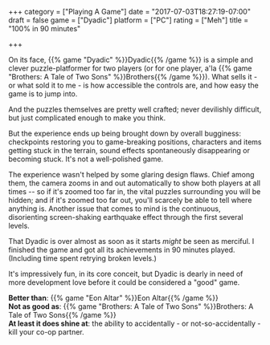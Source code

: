 +++
category = ["Playing A Game"]
date = "2017-07-03T18:27:19-07:00"
draft = false
game = ["Dyadic"]
platform = ["PC"]
rating = ["Meh"]
title = "100% in 90 minutes"

+++

On its face, {{% game "Dyadic" %}}Dyadic{{% /game %}} is a simple and clever puzzle-platformer for two players (or for one player, a'la {{% game "Brothers: A Tale of Two Sons" %}}Brothers{{% /game %}}).  What sells it - or what sold it to me - is how accessible the controls are, and how easy the game is to jump into.

And the puzzles themselves are pretty well crafted; never devilishly difficult, but just complicated enough to make you think.

But the experience ends up being brought down by overall bugginess: checkpoints restoring you to game-breaking positions, characters and items getting stuck in the terrain, sound effects spontaneously disappearing or becoming stuck.  It's not a well-polished game.

The experience wasn't helped by some glaring design flaws.  Chief among them, the camera zooms in and out automatically to show both players at all times -- so if it's zoomed too far in, the vital puzzles surrounding you will be hidden; and if it's zoomed too far out, you'll scarcely be able to tell where anything is.  Another issue that comes to mind is the continuous, disorienting screen-shaking earthquake effect through the first several levels.

That Dyadic is over almost as soon as it starts <i>might</i> be seen as merciful.  I finished the game and got all its achievements in 90 minutes played.  (Including time spent retrying broken levels.)

It's impressively fun, in its core conceit, but Dyadic is dearly in need of more development love before it could be considered a "good" game.

<b>Better than</b>: {{% game "Eon Altar" %}}Eon Altar{{% /game %}}  
<b>Not as good as</b>: {{% game "Brothers: A Tale of Two Sons" %}}Brothers: A Tale of Two Sons{{% /game %}}  
<b>At least it does shine at</b>: the ability to accidentally - or not-so-accidentally - kill your co-op partner.
